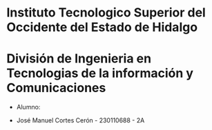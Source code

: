 # Instituto Tecnologico Superior del Occidente del Estado de Hidalgo
# División de Ingenieria en Tecnologias de la información y Comunicaciones

- Alumno:

- José Manuel Cortes Cerón - 230110688 - 2A 
